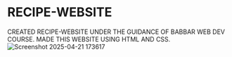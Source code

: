 # RECIPE-WEBSITE
CREATED RECIPE-WEBSITE UNDER THE GUIDANCE OF BABBAR WEB DEV COURSE. MADE THIS WEBSITE USING HTML AND CSS.
![Screenshot 2025-04-21 173617](https://github.com/user-attachments/assets/6680b0ef-11aa-4ef8-96e1-033933344d06)
